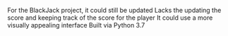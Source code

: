 For the BlackJack project, it could still be updated
Lacks the updating the score and keeping track of the score for the player
It could use a more visually appealing interface
Built via Python 3.7
